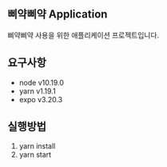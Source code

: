 ## 삐약삐약 Application
삐약삐약 사용을 위한 애플리케이션 프로젝트입니다.

## 요구사항
* node v10.19.0
* yarn v1.19.1
* expo v3.20.3

## 실행방법
1. yarn install
2. yarn start
